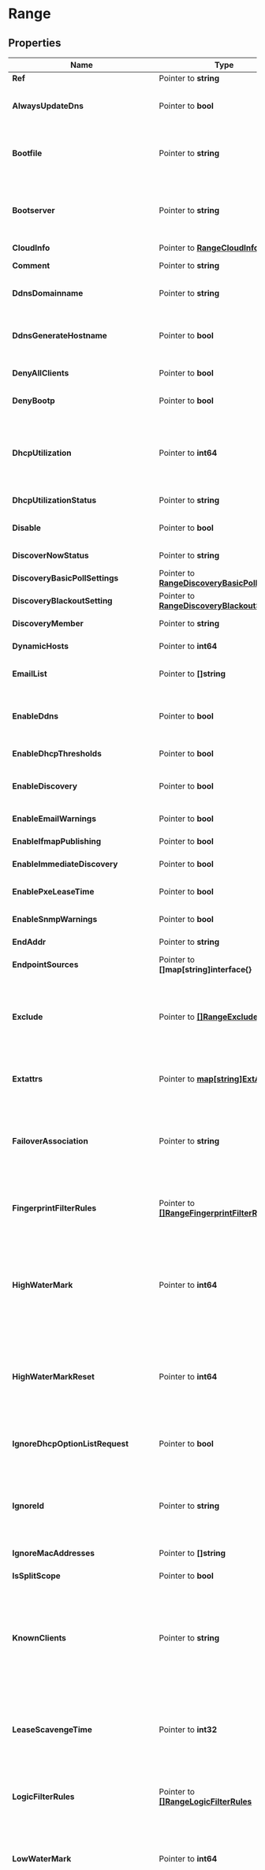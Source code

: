 # Range

## Properties

Name | Type | Description | Notes
------------ | ------------- | ------------- | -------------
**Ref** | Pointer to **string** | The reference to the object. | [optional] 
**AlwaysUpdateDns** | Pointer to **bool** | This field controls whether only the DHCP server is allowed to update DNS, regardless of the DHCP clients requests. | [optional] 
**Bootfile** | Pointer to **string** | The bootfile name for the range. You can configure the DHCP server to support clients that use the boot file name option in their DHCPREQUEST messages. | [optional] 
**Bootserver** | Pointer to **string** | The bootserver address for the range. You can specify the name and/or IP address of the boot server that the host needs to boot. The boot server IPv4 Address or name in FQDN format. | [optional] 
**CloudInfo** | Pointer to [**RangeCloudInfo**](RangeCloudInfo.md) |  | [optional] 
**Comment** | Pointer to **string** | Comment for the range; maximum 256 characters. | [optional] 
**DdnsDomainname** | Pointer to **string** | The dynamic DNS domain name the appliance uses specifically for DDNS updates for this range. | [optional] 
**DdnsGenerateHostname** | Pointer to **bool** | If this field is set to True, the DHCP server generates a hostname and updates DNS with it when the DHCP client request does not contain a hostname. | [optional] 
**DenyAllClients** | Pointer to **bool** | If True, send NAK forcing the client to take the new address. | [optional] 
**DenyBootp** | Pointer to **bool** | If set to true, BOOTP settings are disabled and BOOTP requests will be denied. | [optional] 
**DhcpUtilization** | Pointer to **int64** | The percentage of the total DHCP utilization of the range multiplied by 1000. This is the percentage of the total number of available IP addresses belonging to the range versus the total number of all IP addresses in the range. | [optional] [readonly] 
**DhcpUtilizationStatus** | Pointer to **string** | A string describing the utilization level of the range. | [optional] [readonly] 
**Disable** | Pointer to **bool** | Determines whether a range is disabled or not. When this is set to False, the range is enabled. | [optional] 
**DiscoverNowStatus** | Pointer to **string** | Discover now status for this range. | [optional] [readonly] 
**DiscoveryBasicPollSettings** | Pointer to [**RangeDiscoveryBasicPollSettings**](RangeDiscoveryBasicPollSettings.md) |  | [optional] 
**DiscoveryBlackoutSetting** | Pointer to [**RangeDiscoveryBlackoutSetting**](RangeDiscoveryBlackoutSetting.md) |  | [optional] 
**DiscoveryMember** | Pointer to **string** | The member that will run discovery for this range. | [optional] 
**DynamicHosts** | Pointer to **int64** | The total number of DHCP leases issued for the range. | [optional] [readonly] 
**EmailList** | Pointer to **[]string** | The e-mail lists to which the appliance sends DHCP threshold alarm e-mail messages. | [optional] 
**EnableDdns** | Pointer to **bool** | The dynamic DNS updates flag of a DHCP range object. If set to True, the DHCP server sends DDNS updates to DNS servers in the same Grid, and to external DNS servers. | [optional] 
**EnableDhcpThresholds** | Pointer to **bool** | Determines if DHCP thresholds are enabled for the range. | [optional] 
**EnableDiscovery** | Pointer to **bool** | Determines whether a discovery is enabled or not for this range. When this is set to False, the discovery for this range is disabled. | [optional] 
**EnableEmailWarnings** | Pointer to **bool** | Determines if DHCP threshold warnings are sent through email. | [optional] 
**EnableIfmapPublishing** | Pointer to **bool** | Determines if IFMAP publishing is enabled for the range. | [optional] 
**EnableImmediateDiscovery** | Pointer to **bool** | Determines if the discovery for the range should be immediately enabled. | [optional] 
**EnablePxeLeaseTime** | Pointer to **bool** | Set this to True if you want the DHCP server to use a different lease time for PXE clients. | [optional] 
**EnableSnmpWarnings** | Pointer to **bool** | Determines if DHCP threshold warnings are send through SNMP. | [optional] 
**EndAddr** | Pointer to **string** | The IPv4 Address end address of the range. | [optional] 
**EndpointSources** | Pointer to **[]map[string]interface{}** | The endpoints that provides data for the DHCP Range object. | [optional] [readonly] 
**Exclude** | Pointer to [**[]RangeExclude**](RangeExclude.md) | These are ranges of IP addresses that the appliance does not use to assign to clients. You can use these exclusion addresses as static IP addresses. They contain the start and end addresses of the exclusion range, and optionally, information about this exclusion range. | [optional] 
**Extattrs** | Pointer to [**map[string]ExtAttrs**](ExtAttrs.md) | Extensible attributes associated with the object. For valid values for extensible attributes, see {extattrs:values}. | [optional] 
**FailoverAssociation** | Pointer to **string** | The name of the failover association: the server in this failover association will serve the IPv4 range in case the main server is out of service. {range:range} must be set to &#39;FAILOVER&#39; or &#39;FAILOVER_MS&#39; if you want the failover association specified here to serve the range. | [optional] 
**FingerprintFilterRules** | Pointer to [**[]RangeFingerprintFilterRules**](RangeFingerprintFilterRules.md) | This field contains the fingerprint filters for this DHCP range. The appliance uses matching rules in these filters to select the address range from which it assigns a lease. | [optional] 
**HighWaterMark** | Pointer to **int64** | The percentage of DHCP range usage threshold above which range usage is not expected and may warrant your attention. When the high watermark is reached, the Infoblox appliance generates a syslog message and sends a warning (if enabled). A number that specifies the percentage of allocated addresses. The range is from 1 to 100. | [optional] 
**HighWaterMarkReset** | Pointer to **int64** | The percentage of DHCP range usage below which the corresponding SNMP trap is reset. A number that specifies the percentage of allocated addresses. The range is from 1 to 100. The high watermark reset value must be lower than the high watermark value. | [optional] 
**IgnoreDhcpOptionListRequest** | Pointer to **bool** | If this field is set to False, the appliance returns all DHCP options the client is eligible to receive, rather than only the list of options the client has requested. | [optional] 
**IgnoreId** | Pointer to **string** | Indicates whether the appliance will ignore DHCP client IDs or MAC addresses. Valid values are \&quot;NONE\&quot;, \&quot;CLIENT\&quot;, or \&quot;MACADDR\&quot;. The default is \&quot;NONE\&quot;. | [optional] 
**IgnoreMacAddresses** | Pointer to **[]string** | A list of MAC addresses the appliance will ignore. | [optional] 
**IsSplitScope** | Pointer to **bool** | This field will be &#39;true&#39; if this particular range is part of a split scope. | [optional] [readonly] 
**KnownClients** | Pointer to **string** | Permission for known clients. This can be &#39;Allow&#39; or &#39;Deny&#39;. If set to &#39;Deny&#39; known clients will be denied IP addresses. Known clients include roaming hosts and clients with fixed addresses or DHCP host entries. Unknown clients include clients that are not roaming hosts and clients that do not have fixed addresses or DHCP host entries. | [optional] 
**LeaseScavengeTime** | Pointer to **int32** | An integer that specifies the period of time (in seconds) that frees and backs up leases remained in the database before they are automatically deleted. To disable lease scavenging, set the parameter to -1. The minimum positive value must be greater than 86400 seconds (1 day). | [optional] 
**LogicFilterRules** | Pointer to [**[]RangeLogicFilterRules**](RangeLogicFilterRules.md) | This field contains the logic filters to be applied to this range. This list corresponds to the match rules that are written to the dhcpd configuration file. | [optional] 
**LowWaterMark** | Pointer to **int64** | The percentage of DHCP range usage below which the Infoblox appliance generates a syslog message and sends a warning (if enabled). A number that specifies the percentage of allocated addresses. The range is from 1 to 100. | [optional] 
**LowWaterMarkReset** | Pointer to **int64** | The percentage of DHCP range usage threshold below which range usage is not expected and may warrant your attention. When the low watermark is crossed, the Infoblox appliance generates a syslog message and sends a warning (if enabled). A number that specifies the percentage of allocated addresses. The range is from 1 to 100. The low watermark reset value must be higher than the low watermark value. | [optional] 
**MacFilterRules** | Pointer to [**[]RangeMacFilterRules**](RangeMacFilterRules.md) | This field contains the MAC filters to be applied to this range. The appliance uses the matching rules of these filters to select the address range from which it assigns a lease. | [optional] 
**Member** | Pointer to [**RangeMember**](RangeMember.md) |  | [optional] 
**MsAdUserData** | Pointer to [**RangeMsAdUserData**](RangeMsAdUserData.md) |  | [optional] 
**MsOptions** | Pointer to [**[]RangeMsOptions**](RangeMsOptions.md) | This field contains the Microsoft DHCP options for this range. | [optional] 
**MsServer** | Pointer to [**RangeMsServer**](RangeMsServer.md) |  | [optional] 
**NacFilterRules** | Pointer to [**[]RangeNacFilterRules**](RangeNacFilterRules.md) | This field contains the NAC filters to be applied to this range. The appliance uses the matching rules of these filters to select the address range from which it assigns a lease. | [optional] 
**Name** | Pointer to **string** | This field contains the name of the Microsoft scope. | [optional] 
**Network** | Pointer to **string** | The network to which this range belongs, in IPv4 Address/CIDR format. | [optional] 
**NetworkView** | Pointer to **string** | The name of the network view in which this range resides. | [optional] 
**NextAvailableIp** | Pointer to **map[string]interface{}** |  | [optional] 
**Nextserver** | Pointer to **string** | The name in FQDN and/or IPv4 Address of the next server that the host needs to boot. | [optional] 
**OptionFilterRules** | Pointer to [**[]RangeOptionFilterRules**](RangeOptionFilterRules.md) | This field contains the Option filters to be applied to this range. The appliance uses the matching rules of these filters to select the address range from which it assigns a lease. | [optional] 
**Options** | Pointer to [**[]RangeOptions**](RangeOptions.md) | An array of DHCP option dhcpoption structs that lists the DHCP options associated with the object. | [optional] 
**PortControlBlackoutSetting** | Pointer to [**RangePortControlBlackoutSetting**](RangePortControlBlackoutSetting.md) |  | [optional] 
**PxeLeaseTime** | Pointer to **int64** | The PXE lease time value of a DHCP Range object. Some hosts use PXE (Preboot Execution Environment) to boot remotely from a server. To better manage your IP resources, set a different lease time for PXE boot requests. You can configure the DHCP server to allocate an IP address with a shorter lease time to hosts that send PXE boot requests, so IP addresses are not leased longer than necessary. A 32-bit unsigned integer that represents the duration, in seconds, for which the update is cached. Zero indicates that the update is not cached. | [optional] 
**RecycleLeases** | Pointer to **bool** | If the field is set to True, the leases are kept in the Recycle Bin until one week after expiration. Otherwise, the leases are permanently deleted. | [optional] 
**RelayAgentFilterRules** | Pointer to [**[]RangeRelayAgentFilterRules**](RangeRelayAgentFilterRules.md) | This field contains the Relay Agent filters to be applied to this range. The appliance uses the matching rules of these filters to select the address range from which it assigns a lease. | [optional] 
**RestartIfNeeded** | Pointer to **bool** | Restarts the member service. | [optional] 
**SamePortControlDiscoveryBlackout** | Pointer to **bool** | If the field is set to True, the discovery blackout setting will be used for port control blackout setting. | [optional] 
**ServerAssociationType** | Pointer to **string** | The type of server that is going to serve the range. | [optional] 
**SplitMember** | Pointer to [**RangeSplitMember**](RangeSplitMember.md) |  | [optional] 
**SplitScopeExclusionPercent** | Pointer to **int64** | This field controls the percentage used when creating a split scope. Valid values are numbers between 1 and 99. If the value is 40, it means that the top 40% of the exclusion will be created on the DHCP range assigned to {next_available_ip:next_available_ip} and the lower 60% of the range will be assigned to DHCP range assigned to {next_available_ip:next_available_ip} | [optional] 
**StartAddr** | Pointer to **string** | The IPv4 Address starting address of the range. | [optional] 
**StaticHosts** | Pointer to **int64** | The number of static DHCP addresses configured in the range. | [optional] [readonly] 
**SubscribeSettings** | Pointer to [**RangeSubscribeSettings**](RangeSubscribeSettings.md) |  | [optional] 
**Template** | Pointer to **string** | If set on creation, the range will be created according to the values specified in the named template. | [optional] 
**TotalHosts** | Pointer to **int64** | The total number of DHCP addresses configured in the range. | [optional] [readonly] 
**UnknownClients** | Pointer to **string** | Permission for unknown clients. This can be &#39;Allow&#39; or &#39;Deny&#39;. If set to &#39;Deny&#39;, unknown clients will be denied IP addresses. Known clients include roaming hosts and clients with fixed addresses or DHCP host entries. Unknown clients include clients that are not roaming hosts and clients that do not have fixed addresses or DHCP host entries. | [optional] 
**UpdateDnsOnLeaseRenewal** | Pointer to **bool** | This field controls whether the DHCP server updates DNS when a DHCP lease is renewed. | [optional] 
**UseBlackoutSetting** | Pointer to **bool** | Use flag for: discovery_blackout_setting , port_control_blackout_setting, same_port_control_discovery_blackout | [optional] 
**UseBootfile** | Pointer to **bool** | Use flag for: bootfile | [optional] 
**UseBootserver** | Pointer to **bool** | Use flag for: bootserver | [optional] 
**UseDdnsDomainname** | Pointer to **bool** | Use flag for: ddns_domainname | [optional] 
**UseDdnsGenerateHostname** | Pointer to **bool** | Use flag for: ddns_generate_hostname | [optional] 
**UseDenyBootp** | Pointer to **bool** | Use flag for: deny_bootp | [optional] 
**UseDiscoveryBasicPollingSettings** | Pointer to **bool** | Use flag for: discovery_basic_poll_settings | [optional] 
**UseEmailList** | Pointer to **bool** | Use flag for: email_list | [optional] 
**UseEnableDdns** | Pointer to **bool** | Use flag for: enable_ddns | [optional] 
**UseEnableDhcpThresholds** | Pointer to **bool** | Use flag for: enable_dhcp_thresholds | [optional] 
**UseEnableDiscovery** | Pointer to **bool** | Use flag for: discovery_member , enable_discovery | [optional] 
**UseEnableIfmapPublishing** | Pointer to **bool** | Use flag for: enable_ifmap_publishing | [optional] 
**UseIgnoreDhcpOptionListRequest** | Pointer to **bool** | Use flag for: ignore_dhcp_option_list_request | [optional] 
**UseIgnoreId** | Pointer to **bool** | Use flag for: ignore_id | [optional] 
**UseKnownClients** | Pointer to **bool** | Use flag for: known_clients | [optional] 
**UseLeaseScavengeTime** | Pointer to **bool** | Use flag for: lease_scavenge_time | [optional] 
**UseLogicFilterRules** | Pointer to **bool** | Use flag for: logic_filter_rules | [optional] 
**UseMsOptions** | Pointer to **bool** | Use flag for: ms_options | [optional] 
**UseNextserver** | Pointer to **bool** | Use flag for: nextserver | [optional] 
**UseOptions** | Pointer to **bool** | Use flag for: options | [optional] 
**UsePxeLeaseTime** | Pointer to **bool** | Use flag for: pxe_lease_time | [optional] 
**UseRecycleLeases** | Pointer to **bool** | Use flag for: recycle_leases | [optional] 
**UseSubscribeSettings** | Pointer to **bool** | Use flag for: subscribe_settings | [optional] 
**UseUnknownClients** | Pointer to **bool** | Use flag for: unknown_clients | [optional] 
**UseUpdateDnsOnLeaseRenewal** | Pointer to **bool** | Use flag for: update_dns_on_lease_renewal | [optional] 

## Methods

### NewRange

`func NewRange() *Range`

NewRange instantiates a new Range object
This constructor will assign default values to properties that have it defined,
and makes sure properties required by API are set, but the set of arguments
will change when the set of required properties is changed

### NewRangeWithDefaults

`func NewRangeWithDefaults() *Range`

NewRangeWithDefaults instantiates a new Range object
This constructor will only assign default values to properties that have it defined,
but it doesn't guarantee that properties required by API are set

### GetRef

`func (o *Range) GetRef() string`

GetRef returns the Ref field if non-nil, zero value otherwise.

### GetRefOk

`func (o *Range) GetRefOk() (*string, bool)`

GetRefOk returns a tuple with the Ref field if it's non-nil, zero value otherwise
and a boolean to check if the value has been set.

### SetRef

`func (o *Range) SetRef(v string)`

SetRef sets Ref field to given value.

### HasRef

`func (o *Range) HasRef() bool`

HasRef returns a boolean if a field has been set.

### GetAlwaysUpdateDns

`func (o *Range) GetAlwaysUpdateDns() bool`

GetAlwaysUpdateDns returns the AlwaysUpdateDns field if non-nil, zero value otherwise.

### GetAlwaysUpdateDnsOk

`func (o *Range) GetAlwaysUpdateDnsOk() (*bool, bool)`

GetAlwaysUpdateDnsOk returns a tuple with the AlwaysUpdateDns field if it's non-nil, zero value otherwise
and a boolean to check if the value has been set.

### SetAlwaysUpdateDns

`func (o *Range) SetAlwaysUpdateDns(v bool)`

SetAlwaysUpdateDns sets AlwaysUpdateDns field to given value.

### HasAlwaysUpdateDns

`func (o *Range) HasAlwaysUpdateDns() bool`

HasAlwaysUpdateDns returns a boolean if a field has been set.

### GetBootfile

`func (o *Range) GetBootfile() string`

GetBootfile returns the Bootfile field if non-nil, zero value otherwise.

### GetBootfileOk

`func (o *Range) GetBootfileOk() (*string, bool)`

GetBootfileOk returns a tuple with the Bootfile field if it's non-nil, zero value otherwise
and a boolean to check if the value has been set.

### SetBootfile

`func (o *Range) SetBootfile(v string)`

SetBootfile sets Bootfile field to given value.

### HasBootfile

`func (o *Range) HasBootfile() bool`

HasBootfile returns a boolean if a field has been set.

### GetBootserver

`func (o *Range) GetBootserver() string`

GetBootserver returns the Bootserver field if non-nil, zero value otherwise.

### GetBootserverOk

`func (o *Range) GetBootserverOk() (*string, bool)`

GetBootserverOk returns a tuple with the Bootserver field if it's non-nil, zero value otherwise
and a boolean to check if the value has been set.

### SetBootserver

`func (o *Range) SetBootserver(v string)`

SetBootserver sets Bootserver field to given value.

### HasBootserver

`func (o *Range) HasBootserver() bool`

HasBootserver returns a boolean if a field has been set.

### GetCloudInfo

`func (o *Range) GetCloudInfo() RangeCloudInfo`

GetCloudInfo returns the CloudInfo field if non-nil, zero value otherwise.

### GetCloudInfoOk

`func (o *Range) GetCloudInfoOk() (*RangeCloudInfo, bool)`

GetCloudInfoOk returns a tuple with the CloudInfo field if it's non-nil, zero value otherwise
and a boolean to check if the value has been set.

### SetCloudInfo

`func (o *Range) SetCloudInfo(v RangeCloudInfo)`

SetCloudInfo sets CloudInfo field to given value.

### HasCloudInfo

`func (o *Range) HasCloudInfo() bool`

HasCloudInfo returns a boolean if a field has been set.

### GetComment

`func (o *Range) GetComment() string`

GetComment returns the Comment field if non-nil, zero value otherwise.

### GetCommentOk

`func (o *Range) GetCommentOk() (*string, bool)`

GetCommentOk returns a tuple with the Comment field if it's non-nil, zero value otherwise
and a boolean to check if the value has been set.

### SetComment

`func (o *Range) SetComment(v string)`

SetComment sets Comment field to given value.

### HasComment

`func (o *Range) HasComment() bool`

HasComment returns a boolean if a field has been set.

### GetDdnsDomainname

`func (o *Range) GetDdnsDomainname() string`

GetDdnsDomainname returns the DdnsDomainname field if non-nil, zero value otherwise.

### GetDdnsDomainnameOk

`func (o *Range) GetDdnsDomainnameOk() (*string, bool)`

GetDdnsDomainnameOk returns a tuple with the DdnsDomainname field if it's non-nil, zero value otherwise
and a boolean to check if the value has been set.

### SetDdnsDomainname

`func (o *Range) SetDdnsDomainname(v string)`

SetDdnsDomainname sets DdnsDomainname field to given value.

### HasDdnsDomainname

`func (o *Range) HasDdnsDomainname() bool`

HasDdnsDomainname returns a boolean if a field has been set.

### GetDdnsGenerateHostname

`func (o *Range) GetDdnsGenerateHostname() bool`

GetDdnsGenerateHostname returns the DdnsGenerateHostname field if non-nil, zero value otherwise.

### GetDdnsGenerateHostnameOk

`func (o *Range) GetDdnsGenerateHostnameOk() (*bool, bool)`

GetDdnsGenerateHostnameOk returns a tuple with the DdnsGenerateHostname field if it's non-nil, zero value otherwise
and a boolean to check if the value has been set.

### SetDdnsGenerateHostname

`func (o *Range) SetDdnsGenerateHostname(v bool)`

SetDdnsGenerateHostname sets DdnsGenerateHostname field to given value.

### HasDdnsGenerateHostname

`func (o *Range) HasDdnsGenerateHostname() bool`

HasDdnsGenerateHostname returns a boolean if a field has been set.

### GetDenyAllClients

`func (o *Range) GetDenyAllClients() bool`

GetDenyAllClients returns the DenyAllClients field if non-nil, zero value otherwise.

### GetDenyAllClientsOk

`func (o *Range) GetDenyAllClientsOk() (*bool, bool)`

GetDenyAllClientsOk returns a tuple with the DenyAllClients field if it's non-nil, zero value otherwise
and a boolean to check if the value has been set.

### SetDenyAllClients

`func (o *Range) SetDenyAllClients(v bool)`

SetDenyAllClients sets DenyAllClients field to given value.

### HasDenyAllClients

`func (o *Range) HasDenyAllClients() bool`

HasDenyAllClients returns a boolean if a field has been set.

### GetDenyBootp

`func (o *Range) GetDenyBootp() bool`

GetDenyBootp returns the DenyBootp field if non-nil, zero value otherwise.

### GetDenyBootpOk

`func (o *Range) GetDenyBootpOk() (*bool, bool)`

GetDenyBootpOk returns a tuple with the DenyBootp field if it's non-nil, zero value otherwise
and a boolean to check if the value has been set.

### SetDenyBootp

`func (o *Range) SetDenyBootp(v bool)`

SetDenyBootp sets DenyBootp field to given value.

### HasDenyBootp

`func (o *Range) HasDenyBootp() bool`

HasDenyBootp returns a boolean if a field has been set.

### GetDhcpUtilization

`func (o *Range) GetDhcpUtilization() int64`

GetDhcpUtilization returns the DhcpUtilization field if non-nil, zero value otherwise.

### GetDhcpUtilizationOk

`func (o *Range) GetDhcpUtilizationOk() (*int64, bool)`

GetDhcpUtilizationOk returns a tuple with the DhcpUtilization field if it's non-nil, zero value otherwise
and a boolean to check if the value has been set.

### SetDhcpUtilization

`func (o *Range) SetDhcpUtilization(v int64)`

SetDhcpUtilization sets DhcpUtilization field to given value.

### HasDhcpUtilization

`func (o *Range) HasDhcpUtilization() bool`

HasDhcpUtilization returns a boolean if a field has been set.

### GetDhcpUtilizationStatus

`func (o *Range) GetDhcpUtilizationStatus() string`

GetDhcpUtilizationStatus returns the DhcpUtilizationStatus field if non-nil, zero value otherwise.

### GetDhcpUtilizationStatusOk

`func (o *Range) GetDhcpUtilizationStatusOk() (*string, bool)`

GetDhcpUtilizationStatusOk returns a tuple with the DhcpUtilizationStatus field if it's non-nil, zero value otherwise
and a boolean to check if the value has been set.

### SetDhcpUtilizationStatus

`func (o *Range) SetDhcpUtilizationStatus(v string)`

SetDhcpUtilizationStatus sets DhcpUtilizationStatus field to given value.

### HasDhcpUtilizationStatus

`func (o *Range) HasDhcpUtilizationStatus() bool`

HasDhcpUtilizationStatus returns a boolean if a field has been set.

### GetDisable

`func (o *Range) GetDisable() bool`

GetDisable returns the Disable field if non-nil, zero value otherwise.

### GetDisableOk

`func (o *Range) GetDisableOk() (*bool, bool)`

GetDisableOk returns a tuple with the Disable field if it's non-nil, zero value otherwise
and a boolean to check if the value has been set.

### SetDisable

`func (o *Range) SetDisable(v bool)`

SetDisable sets Disable field to given value.

### HasDisable

`func (o *Range) HasDisable() bool`

HasDisable returns a boolean if a field has been set.

### GetDiscoverNowStatus

`func (o *Range) GetDiscoverNowStatus() string`

GetDiscoverNowStatus returns the DiscoverNowStatus field if non-nil, zero value otherwise.

### GetDiscoverNowStatusOk

`func (o *Range) GetDiscoverNowStatusOk() (*string, bool)`

GetDiscoverNowStatusOk returns a tuple with the DiscoverNowStatus field if it's non-nil, zero value otherwise
and a boolean to check if the value has been set.

### SetDiscoverNowStatus

`func (o *Range) SetDiscoverNowStatus(v string)`

SetDiscoverNowStatus sets DiscoverNowStatus field to given value.

### HasDiscoverNowStatus

`func (o *Range) HasDiscoverNowStatus() bool`

HasDiscoverNowStatus returns a boolean if a field has been set.

### GetDiscoveryBasicPollSettings

`func (o *Range) GetDiscoveryBasicPollSettings() RangeDiscoveryBasicPollSettings`

GetDiscoveryBasicPollSettings returns the DiscoveryBasicPollSettings field if non-nil, zero value otherwise.

### GetDiscoveryBasicPollSettingsOk

`func (o *Range) GetDiscoveryBasicPollSettingsOk() (*RangeDiscoveryBasicPollSettings, bool)`

GetDiscoveryBasicPollSettingsOk returns a tuple with the DiscoveryBasicPollSettings field if it's non-nil, zero value otherwise
and a boolean to check if the value has been set.

### SetDiscoveryBasicPollSettings

`func (o *Range) SetDiscoveryBasicPollSettings(v RangeDiscoveryBasicPollSettings)`

SetDiscoveryBasicPollSettings sets DiscoveryBasicPollSettings field to given value.

### HasDiscoveryBasicPollSettings

`func (o *Range) HasDiscoveryBasicPollSettings() bool`

HasDiscoveryBasicPollSettings returns a boolean if a field has been set.

### GetDiscoveryBlackoutSetting

`func (o *Range) GetDiscoveryBlackoutSetting() RangeDiscoveryBlackoutSetting`

GetDiscoveryBlackoutSetting returns the DiscoveryBlackoutSetting field if non-nil, zero value otherwise.

### GetDiscoveryBlackoutSettingOk

`func (o *Range) GetDiscoveryBlackoutSettingOk() (*RangeDiscoveryBlackoutSetting, bool)`

GetDiscoveryBlackoutSettingOk returns a tuple with the DiscoveryBlackoutSetting field if it's non-nil, zero value otherwise
and a boolean to check if the value has been set.

### SetDiscoveryBlackoutSetting

`func (o *Range) SetDiscoveryBlackoutSetting(v RangeDiscoveryBlackoutSetting)`

SetDiscoveryBlackoutSetting sets DiscoveryBlackoutSetting field to given value.

### HasDiscoveryBlackoutSetting

`func (o *Range) HasDiscoveryBlackoutSetting() bool`

HasDiscoveryBlackoutSetting returns a boolean if a field has been set.

### GetDiscoveryMember

`func (o *Range) GetDiscoveryMember() string`

GetDiscoveryMember returns the DiscoveryMember field if non-nil, zero value otherwise.

### GetDiscoveryMemberOk

`func (o *Range) GetDiscoveryMemberOk() (*string, bool)`

GetDiscoveryMemberOk returns a tuple with the DiscoveryMember field if it's non-nil, zero value otherwise
and a boolean to check if the value has been set.

### SetDiscoveryMember

`func (o *Range) SetDiscoveryMember(v string)`

SetDiscoveryMember sets DiscoveryMember field to given value.

### HasDiscoveryMember

`func (o *Range) HasDiscoveryMember() bool`

HasDiscoveryMember returns a boolean if a field has been set.

### GetDynamicHosts

`func (o *Range) GetDynamicHosts() int64`

GetDynamicHosts returns the DynamicHosts field if non-nil, zero value otherwise.

### GetDynamicHostsOk

`func (o *Range) GetDynamicHostsOk() (*int64, bool)`

GetDynamicHostsOk returns a tuple with the DynamicHosts field if it's non-nil, zero value otherwise
and a boolean to check if the value has been set.

### SetDynamicHosts

`func (o *Range) SetDynamicHosts(v int64)`

SetDynamicHosts sets DynamicHosts field to given value.

### HasDynamicHosts

`func (o *Range) HasDynamicHosts() bool`

HasDynamicHosts returns a boolean if a field has been set.

### GetEmailList

`func (o *Range) GetEmailList() []string`

GetEmailList returns the EmailList field if non-nil, zero value otherwise.

### GetEmailListOk

`func (o *Range) GetEmailListOk() (*[]string, bool)`

GetEmailListOk returns a tuple with the EmailList field if it's non-nil, zero value otherwise
and a boolean to check if the value has been set.

### SetEmailList

`func (o *Range) SetEmailList(v []string)`

SetEmailList sets EmailList field to given value.

### HasEmailList

`func (o *Range) HasEmailList() bool`

HasEmailList returns a boolean if a field has been set.

### GetEnableDdns

`func (o *Range) GetEnableDdns() bool`

GetEnableDdns returns the EnableDdns field if non-nil, zero value otherwise.

### GetEnableDdnsOk

`func (o *Range) GetEnableDdnsOk() (*bool, bool)`

GetEnableDdnsOk returns a tuple with the EnableDdns field if it's non-nil, zero value otherwise
and a boolean to check if the value has been set.

### SetEnableDdns

`func (o *Range) SetEnableDdns(v bool)`

SetEnableDdns sets EnableDdns field to given value.

### HasEnableDdns

`func (o *Range) HasEnableDdns() bool`

HasEnableDdns returns a boolean if a field has been set.

### GetEnableDhcpThresholds

`func (o *Range) GetEnableDhcpThresholds() bool`

GetEnableDhcpThresholds returns the EnableDhcpThresholds field if non-nil, zero value otherwise.

### GetEnableDhcpThresholdsOk

`func (o *Range) GetEnableDhcpThresholdsOk() (*bool, bool)`

GetEnableDhcpThresholdsOk returns a tuple with the EnableDhcpThresholds field if it's non-nil, zero value otherwise
and a boolean to check if the value has been set.

### SetEnableDhcpThresholds

`func (o *Range) SetEnableDhcpThresholds(v bool)`

SetEnableDhcpThresholds sets EnableDhcpThresholds field to given value.

### HasEnableDhcpThresholds

`func (o *Range) HasEnableDhcpThresholds() bool`

HasEnableDhcpThresholds returns a boolean if a field has been set.

### GetEnableDiscovery

`func (o *Range) GetEnableDiscovery() bool`

GetEnableDiscovery returns the EnableDiscovery field if non-nil, zero value otherwise.

### GetEnableDiscoveryOk

`func (o *Range) GetEnableDiscoveryOk() (*bool, bool)`

GetEnableDiscoveryOk returns a tuple with the EnableDiscovery field if it's non-nil, zero value otherwise
and a boolean to check if the value has been set.

### SetEnableDiscovery

`func (o *Range) SetEnableDiscovery(v bool)`

SetEnableDiscovery sets EnableDiscovery field to given value.

### HasEnableDiscovery

`func (o *Range) HasEnableDiscovery() bool`

HasEnableDiscovery returns a boolean if a field has been set.

### GetEnableEmailWarnings

`func (o *Range) GetEnableEmailWarnings() bool`

GetEnableEmailWarnings returns the EnableEmailWarnings field if non-nil, zero value otherwise.

### GetEnableEmailWarningsOk

`func (o *Range) GetEnableEmailWarningsOk() (*bool, bool)`

GetEnableEmailWarningsOk returns a tuple with the EnableEmailWarnings field if it's non-nil, zero value otherwise
and a boolean to check if the value has been set.

### SetEnableEmailWarnings

`func (o *Range) SetEnableEmailWarnings(v bool)`

SetEnableEmailWarnings sets EnableEmailWarnings field to given value.

### HasEnableEmailWarnings

`func (o *Range) HasEnableEmailWarnings() bool`

HasEnableEmailWarnings returns a boolean if a field has been set.

### GetEnableIfmapPublishing

`func (o *Range) GetEnableIfmapPublishing() bool`

GetEnableIfmapPublishing returns the EnableIfmapPublishing field if non-nil, zero value otherwise.

### GetEnableIfmapPublishingOk

`func (o *Range) GetEnableIfmapPublishingOk() (*bool, bool)`

GetEnableIfmapPublishingOk returns a tuple with the EnableIfmapPublishing field if it's non-nil, zero value otherwise
and a boolean to check if the value has been set.

### SetEnableIfmapPublishing

`func (o *Range) SetEnableIfmapPublishing(v bool)`

SetEnableIfmapPublishing sets EnableIfmapPublishing field to given value.

### HasEnableIfmapPublishing

`func (o *Range) HasEnableIfmapPublishing() bool`

HasEnableIfmapPublishing returns a boolean if a field has been set.

### GetEnableImmediateDiscovery

`func (o *Range) GetEnableImmediateDiscovery() bool`

GetEnableImmediateDiscovery returns the EnableImmediateDiscovery field if non-nil, zero value otherwise.

### GetEnableImmediateDiscoveryOk

`func (o *Range) GetEnableImmediateDiscoveryOk() (*bool, bool)`

GetEnableImmediateDiscoveryOk returns a tuple with the EnableImmediateDiscovery field if it's non-nil, zero value otherwise
and a boolean to check if the value has been set.

### SetEnableImmediateDiscovery

`func (o *Range) SetEnableImmediateDiscovery(v bool)`

SetEnableImmediateDiscovery sets EnableImmediateDiscovery field to given value.

### HasEnableImmediateDiscovery

`func (o *Range) HasEnableImmediateDiscovery() bool`

HasEnableImmediateDiscovery returns a boolean if a field has been set.

### GetEnablePxeLeaseTime

`func (o *Range) GetEnablePxeLeaseTime() bool`

GetEnablePxeLeaseTime returns the EnablePxeLeaseTime field if non-nil, zero value otherwise.

### GetEnablePxeLeaseTimeOk

`func (o *Range) GetEnablePxeLeaseTimeOk() (*bool, bool)`

GetEnablePxeLeaseTimeOk returns a tuple with the EnablePxeLeaseTime field if it's non-nil, zero value otherwise
and a boolean to check if the value has been set.

### SetEnablePxeLeaseTime

`func (o *Range) SetEnablePxeLeaseTime(v bool)`

SetEnablePxeLeaseTime sets EnablePxeLeaseTime field to given value.

### HasEnablePxeLeaseTime

`func (o *Range) HasEnablePxeLeaseTime() bool`

HasEnablePxeLeaseTime returns a boolean if a field has been set.

### GetEnableSnmpWarnings

`func (o *Range) GetEnableSnmpWarnings() bool`

GetEnableSnmpWarnings returns the EnableSnmpWarnings field if non-nil, zero value otherwise.

### GetEnableSnmpWarningsOk

`func (o *Range) GetEnableSnmpWarningsOk() (*bool, bool)`

GetEnableSnmpWarningsOk returns a tuple with the EnableSnmpWarnings field if it's non-nil, zero value otherwise
and a boolean to check if the value has been set.

### SetEnableSnmpWarnings

`func (o *Range) SetEnableSnmpWarnings(v bool)`

SetEnableSnmpWarnings sets EnableSnmpWarnings field to given value.

### HasEnableSnmpWarnings

`func (o *Range) HasEnableSnmpWarnings() bool`

HasEnableSnmpWarnings returns a boolean if a field has been set.

### GetEndAddr

`func (o *Range) GetEndAddr() string`

GetEndAddr returns the EndAddr field if non-nil, zero value otherwise.

### GetEndAddrOk

`func (o *Range) GetEndAddrOk() (*string, bool)`

GetEndAddrOk returns a tuple with the EndAddr field if it's non-nil, zero value otherwise
and a boolean to check if the value has been set.

### SetEndAddr

`func (o *Range) SetEndAddr(v string)`

SetEndAddr sets EndAddr field to given value.

### HasEndAddr

`func (o *Range) HasEndAddr() bool`

HasEndAddr returns a boolean if a field has been set.

### GetEndpointSources

`func (o *Range) GetEndpointSources() []map[string]interface{}`

GetEndpointSources returns the EndpointSources field if non-nil, zero value otherwise.

### GetEndpointSourcesOk

`func (o *Range) GetEndpointSourcesOk() (*[]map[string]interface{}, bool)`

GetEndpointSourcesOk returns a tuple with the EndpointSources field if it's non-nil, zero value otherwise
and a boolean to check if the value has been set.

### SetEndpointSources

`func (o *Range) SetEndpointSources(v []map[string]interface{})`

SetEndpointSources sets EndpointSources field to given value.

### HasEndpointSources

`func (o *Range) HasEndpointSources() bool`

HasEndpointSources returns a boolean if a field has been set.

### GetExclude

`func (o *Range) GetExclude() []RangeExclude`

GetExclude returns the Exclude field if non-nil, zero value otherwise.

### GetExcludeOk

`func (o *Range) GetExcludeOk() (*[]RangeExclude, bool)`

GetExcludeOk returns a tuple with the Exclude field if it's non-nil, zero value otherwise
and a boolean to check if the value has been set.

### SetExclude

`func (o *Range) SetExclude(v []RangeExclude)`

SetExclude sets Exclude field to given value.

### HasExclude

`func (o *Range) HasExclude() bool`

HasExclude returns a boolean if a field has been set.

### GetExtattrs

`func (o *Range) GetExtattrs() map[string]ExtAttrs`

GetExtattrs returns the Extattrs field if non-nil, zero value otherwise.

### GetExtattrsOk

`func (o *Range) GetExtattrsOk() (*map[string]ExtAttrs, bool)`

GetExtattrsOk returns a tuple with the Extattrs field if it's non-nil, zero value otherwise
and a boolean to check if the value has been set.

### SetExtattrs

`func (o *Range) SetExtattrs(v map[string]ExtAttrs)`

SetExtattrs sets Extattrs field to given value.

### HasExtattrs

`func (o *Range) HasExtattrs() bool`

HasExtattrs returns a boolean if a field has been set.

### GetFailoverAssociation

`func (o *Range) GetFailoverAssociation() string`

GetFailoverAssociation returns the FailoverAssociation field if non-nil, zero value otherwise.

### GetFailoverAssociationOk

`func (o *Range) GetFailoverAssociationOk() (*string, bool)`

GetFailoverAssociationOk returns a tuple with the FailoverAssociation field if it's non-nil, zero value otherwise
and a boolean to check if the value has been set.

### SetFailoverAssociation

`func (o *Range) SetFailoverAssociation(v string)`

SetFailoverAssociation sets FailoverAssociation field to given value.

### HasFailoverAssociation

`func (o *Range) HasFailoverAssociation() bool`

HasFailoverAssociation returns a boolean if a field has been set.

### GetFingerprintFilterRules

`func (o *Range) GetFingerprintFilterRules() []RangeFingerprintFilterRules`

GetFingerprintFilterRules returns the FingerprintFilterRules field if non-nil, zero value otherwise.

### GetFingerprintFilterRulesOk

`func (o *Range) GetFingerprintFilterRulesOk() (*[]RangeFingerprintFilterRules, bool)`

GetFingerprintFilterRulesOk returns a tuple with the FingerprintFilterRules field if it's non-nil, zero value otherwise
and a boolean to check if the value has been set.

### SetFingerprintFilterRules

`func (o *Range) SetFingerprintFilterRules(v []RangeFingerprintFilterRules)`

SetFingerprintFilterRules sets FingerprintFilterRules field to given value.

### HasFingerprintFilterRules

`func (o *Range) HasFingerprintFilterRules() bool`

HasFingerprintFilterRules returns a boolean if a field has been set.

### GetHighWaterMark

`func (o *Range) GetHighWaterMark() int64`

GetHighWaterMark returns the HighWaterMark field if non-nil, zero value otherwise.

### GetHighWaterMarkOk

`func (o *Range) GetHighWaterMarkOk() (*int64, bool)`

GetHighWaterMarkOk returns a tuple with the HighWaterMark field if it's non-nil, zero value otherwise
and a boolean to check if the value has been set.

### SetHighWaterMark

`func (o *Range) SetHighWaterMark(v int64)`

SetHighWaterMark sets HighWaterMark field to given value.

### HasHighWaterMark

`func (o *Range) HasHighWaterMark() bool`

HasHighWaterMark returns a boolean if a field has been set.

### GetHighWaterMarkReset

`func (o *Range) GetHighWaterMarkReset() int64`

GetHighWaterMarkReset returns the HighWaterMarkReset field if non-nil, zero value otherwise.

### GetHighWaterMarkResetOk

`func (o *Range) GetHighWaterMarkResetOk() (*int64, bool)`

GetHighWaterMarkResetOk returns a tuple with the HighWaterMarkReset field if it's non-nil, zero value otherwise
and a boolean to check if the value has been set.

### SetHighWaterMarkReset

`func (o *Range) SetHighWaterMarkReset(v int64)`

SetHighWaterMarkReset sets HighWaterMarkReset field to given value.

### HasHighWaterMarkReset

`func (o *Range) HasHighWaterMarkReset() bool`

HasHighWaterMarkReset returns a boolean if a field has been set.

### GetIgnoreDhcpOptionListRequest

`func (o *Range) GetIgnoreDhcpOptionListRequest() bool`

GetIgnoreDhcpOptionListRequest returns the IgnoreDhcpOptionListRequest field if non-nil, zero value otherwise.

### GetIgnoreDhcpOptionListRequestOk

`func (o *Range) GetIgnoreDhcpOptionListRequestOk() (*bool, bool)`

GetIgnoreDhcpOptionListRequestOk returns a tuple with the IgnoreDhcpOptionListRequest field if it's non-nil, zero value otherwise
and a boolean to check if the value has been set.

### SetIgnoreDhcpOptionListRequest

`func (o *Range) SetIgnoreDhcpOptionListRequest(v bool)`

SetIgnoreDhcpOptionListRequest sets IgnoreDhcpOptionListRequest field to given value.

### HasIgnoreDhcpOptionListRequest

`func (o *Range) HasIgnoreDhcpOptionListRequest() bool`

HasIgnoreDhcpOptionListRequest returns a boolean if a field has been set.

### GetIgnoreId

`func (o *Range) GetIgnoreId() string`

GetIgnoreId returns the IgnoreId field if non-nil, zero value otherwise.

### GetIgnoreIdOk

`func (o *Range) GetIgnoreIdOk() (*string, bool)`

GetIgnoreIdOk returns a tuple with the IgnoreId field if it's non-nil, zero value otherwise
and a boolean to check if the value has been set.

### SetIgnoreId

`func (o *Range) SetIgnoreId(v string)`

SetIgnoreId sets IgnoreId field to given value.

### HasIgnoreId

`func (o *Range) HasIgnoreId() bool`

HasIgnoreId returns a boolean if a field has been set.

### GetIgnoreMacAddresses

`func (o *Range) GetIgnoreMacAddresses() []string`

GetIgnoreMacAddresses returns the IgnoreMacAddresses field if non-nil, zero value otherwise.

### GetIgnoreMacAddressesOk

`func (o *Range) GetIgnoreMacAddressesOk() (*[]string, bool)`

GetIgnoreMacAddressesOk returns a tuple with the IgnoreMacAddresses field if it's non-nil, zero value otherwise
and a boolean to check if the value has been set.

### SetIgnoreMacAddresses

`func (o *Range) SetIgnoreMacAddresses(v []string)`

SetIgnoreMacAddresses sets IgnoreMacAddresses field to given value.

### HasIgnoreMacAddresses

`func (o *Range) HasIgnoreMacAddresses() bool`

HasIgnoreMacAddresses returns a boolean if a field has been set.

### GetIsSplitScope

`func (o *Range) GetIsSplitScope() bool`

GetIsSplitScope returns the IsSplitScope field if non-nil, zero value otherwise.

### GetIsSplitScopeOk

`func (o *Range) GetIsSplitScopeOk() (*bool, bool)`

GetIsSplitScopeOk returns a tuple with the IsSplitScope field if it's non-nil, zero value otherwise
and a boolean to check if the value has been set.

### SetIsSplitScope

`func (o *Range) SetIsSplitScope(v bool)`

SetIsSplitScope sets IsSplitScope field to given value.

### HasIsSplitScope

`func (o *Range) HasIsSplitScope() bool`

HasIsSplitScope returns a boolean if a field has been set.

### GetKnownClients

`func (o *Range) GetKnownClients() string`

GetKnownClients returns the KnownClients field if non-nil, zero value otherwise.

### GetKnownClientsOk

`func (o *Range) GetKnownClientsOk() (*string, bool)`

GetKnownClientsOk returns a tuple with the KnownClients field if it's non-nil, zero value otherwise
and a boolean to check if the value has been set.

### SetKnownClients

`func (o *Range) SetKnownClients(v string)`

SetKnownClients sets KnownClients field to given value.

### HasKnownClients

`func (o *Range) HasKnownClients() bool`

HasKnownClients returns a boolean if a field has been set.

### GetLeaseScavengeTime

`func (o *Range) GetLeaseScavengeTime() int32`

GetLeaseScavengeTime returns the LeaseScavengeTime field if non-nil, zero value otherwise.

### GetLeaseScavengeTimeOk

`func (o *Range) GetLeaseScavengeTimeOk() (*int32, bool)`

GetLeaseScavengeTimeOk returns a tuple with the LeaseScavengeTime field if it's non-nil, zero value otherwise
and a boolean to check if the value has been set.

### SetLeaseScavengeTime

`func (o *Range) SetLeaseScavengeTime(v int32)`

SetLeaseScavengeTime sets LeaseScavengeTime field to given value.

### HasLeaseScavengeTime

`func (o *Range) HasLeaseScavengeTime() bool`

HasLeaseScavengeTime returns a boolean if a field has been set.

### GetLogicFilterRules

`func (o *Range) GetLogicFilterRules() []RangeLogicFilterRules`

GetLogicFilterRules returns the LogicFilterRules field if non-nil, zero value otherwise.

### GetLogicFilterRulesOk

`func (o *Range) GetLogicFilterRulesOk() (*[]RangeLogicFilterRules, bool)`

GetLogicFilterRulesOk returns a tuple with the LogicFilterRules field if it's non-nil, zero value otherwise
and a boolean to check if the value has been set.

### SetLogicFilterRules

`func (o *Range) SetLogicFilterRules(v []RangeLogicFilterRules)`

SetLogicFilterRules sets LogicFilterRules field to given value.

### HasLogicFilterRules

`func (o *Range) HasLogicFilterRules() bool`

HasLogicFilterRules returns a boolean if a field has been set.

### GetLowWaterMark

`func (o *Range) GetLowWaterMark() int64`

GetLowWaterMark returns the LowWaterMark field if non-nil, zero value otherwise.

### GetLowWaterMarkOk

`func (o *Range) GetLowWaterMarkOk() (*int64, bool)`

GetLowWaterMarkOk returns a tuple with the LowWaterMark field if it's non-nil, zero value otherwise
and a boolean to check if the value has been set.

### SetLowWaterMark

`func (o *Range) SetLowWaterMark(v int64)`

SetLowWaterMark sets LowWaterMark field to given value.

### HasLowWaterMark

`func (o *Range) HasLowWaterMark() bool`

HasLowWaterMark returns a boolean if a field has been set.

### GetLowWaterMarkReset

`func (o *Range) GetLowWaterMarkReset() int64`

GetLowWaterMarkReset returns the LowWaterMarkReset field if non-nil, zero value otherwise.

### GetLowWaterMarkResetOk

`func (o *Range) GetLowWaterMarkResetOk() (*int64, bool)`

GetLowWaterMarkResetOk returns a tuple with the LowWaterMarkReset field if it's non-nil, zero value otherwise
and a boolean to check if the value has been set.

### SetLowWaterMarkReset

`func (o *Range) SetLowWaterMarkReset(v int64)`

SetLowWaterMarkReset sets LowWaterMarkReset field to given value.

### HasLowWaterMarkReset

`func (o *Range) HasLowWaterMarkReset() bool`

HasLowWaterMarkReset returns a boolean if a field has been set.

### GetMacFilterRules

`func (o *Range) GetMacFilterRules() []RangeMacFilterRules`

GetMacFilterRules returns the MacFilterRules field if non-nil, zero value otherwise.

### GetMacFilterRulesOk

`func (o *Range) GetMacFilterRulesOk() (*[]RangeMacFilterRules, bool)`

GetMacFilterRulesOk returns a tuple with the MacFilterRules field if it's non-nil, zero value otherwise
and a boolean to check if the value has been set.

### SetMacFilterRules

`func (o *Range) SetMacFilterRules(v []RangeMacFilterRules)`

SetMacFilterRules sets MacFilterRules field to given value.

### HasMacFilterRules

`func (o *Range) HasMacFilterRules() bool`

HasMacFilterRules returns a boolean if a field has been set.

### GetMember

`func (o *Range) GetMember() RangeMember`

GetMember returns the Member field if non-nil, zero value otherwise.

### GetMemberOk

`func (o *Range) GetMemberOk() (*RangeMember, bool)`

GetMemberOk returns a tuple with the Member field if it's non-nil, zero value otherwise
and a boolean to check if the value has been set.

### SetMember

`func (o *Range) SetMember(v RangeMember)`

SetMember sets Member field to given value.

### HasMember

`func (o *Range) HasMember() bool`

HasMember returns a boolean if a field has been set.

### GetMsAdUserData

`func (o *Range) GetMsAdUserData() RangeMsAdUserData`

GetMsAdUserData returns the MsAdUserData field if non-nil, zero value otherwise.

### GetMsAdUserDataOk

`func (o *Range) GetMsAdUserDataOk() (*RangeMsAdUserData, bool)`

GetMsAdUserDataOk returns a tuple with the MsAdUserData field if it's non-nil, zero value otherwise
and a boolean to check if the value has been set.

### SetMsAdUserData

`func (o *Range) SetMsAdUserData(v RangeMsAdUserData)`

SetMsAdUserData sets MsAdUserData field to given value.

### HasMsAdUserData

`func (o *Range) HasMsAdUserData() bool`

HasMsAdUserData returns a boolean if a field has been set.

### GetMsOptions

`func (o *Range) GetMsOptions() []RangeMsOptions`

GetMsOptions returns the MsOptions field if non-nil, zero value otherwise.

### GetMsOptionsOk

`func (o *Range) GetMsOptionsOk() (*[]RangeMsOptions, bool)`

GetMsOptionsOk returns a tuple with the MsOptions field if it's non-nil, zero value otherwise
and a boolean to check if the value has been set.

### SetMsOptions

`func (o *Range) SetMsOptions(v []RangeMsOptions)`

SetMsOptions sets MsOptions field to given value.

### HasMsOptions

`func (o *Range) HasMsOptions() bool`

HasMsOptions returns a boolean if a field has been set.

### GetMsServer

`func (o *Range) GetMsServer() RangeMsServer`

GetMsServer returns the MsServer field if non-nil, zero value otherwise.

### GetMsServerOk

`func (o *Range) GetMsServerOk() (*RangeMsServer, bool)`

GetMsServerOk returns a tuple with the MsServer field if it's non-nil, zero value otherwise
and a boolean to check if the value has been set.

### SetMsServer

`func (o *Range) SetMsServer(v RangeMsServer)`

SetMsServer sets MsServer field to given value.

### HasMsServer

`func (o *Range) HasMsServer() bool`

HasMsServer returns a boolean if a field has been set.

### GetNacFilterRules

`func (o *Range) GetNacFilterRules() []RangeNacFilterRules`

GetNacFilterRules returns the NacFilterRules field if non-nil, zero value otherwise.

### GetNacFilterRulesOk

`func (o *Range) GetNacFilterRulesOk() (*[]RangeNacFilterRules, bool)`

GetNacFilterRulesOk returns a tuple with the NacFilterRules field if it's non-nil, zero value otherwise
and a boolean to check if the value has been set.

### SetNacFilterRules

`func (o *Range) SetNacFilterRules(v []RangeNacFilterRules)`

SetNacFilterRules sets NacFilterRules field to given value.

### HasNacFilterRules

`func (o *Range) HasNacFilterRules() bool`

HasNacFilterRules returns a boolean if a field has been set.

### GetName

`func (o *Range) GetName() string`

GetName returns the Name field if non-nil, zero value otherwise.

### GetNameOk

`func (o *Range) GetNameOk() (*string, bool)`

GetNameOk returns a tuple with the Name field if it's non-nil, zero value otherwise
and a boolean to check if the value has been set.

### SetName

`func (o *Range) SetName(v string)`

SetName sets Name field to given value.

### HasName

`func (o *Range) HasName() bool`

HasName returns a boolean if a field has been set.

### GetNetwork

`func (o *Range) GetNetwork() string`

GetNetwork returns the Network field if non-nil, zero value otherwise.

### GetNetworkOk

`func (o *Range) GetNetworkOk() (*string, bool)`

GetNetworkOk returns a tuple with the Network field if it's non-nil, zero value otherwise
and a boolean to check if the value has been set.

### SetNetwork

`func (o *Range) SetNetwork(v string)`

SetNetwork sets Network field to given value.

### HasNetwork

`func (o *Range) HasNetwork() bool`

HasNetwork returns a boolean if a field has been set.

### GetNetworkView

`func (o *Range) GetNetworkView() string`

GetNetworkView returns the NetworkView field if non-nil, zero value otherwise.

### GetNetworkViewOk

`func (o *Range) GetNetworkViewOk() (*string, bool)`

GetNetworkViewOk returns a tuple with the NetworkView field if it's non-nil, zero value otherwise
and a boolean to check if the value has been set.

### SetNetworkView

`func (o *Range) SetNetworkView(v string)`

SetNetworkView sets NetworkView field to given value.

### HasNetworkView

`func (o *Range) HasNetworkView() bool`

HasNetworkView returns a boolean if a field has been set.

### GetNextAvailableIp

`func (o *Range) GetNextAvailableIp() map[string]interface{}`

GetNextAvailableIp returns the NextAvailableIp field if non-nil, zero value otherwise.

### GetNextAvailableIpOk

`func (o *Range) GetNextAvailableIpOk() (*map[string]interface{}, bool)`

GetNextAvailableIpOk returns a tuple with the NextAvailableIp field if it's non-nil, zero value otherwise
and a boolean to check if the value has been set.

### SetNextAvailableIp

`func (o *Range) SetNextAvailableIp(v map[string]interface{})`

SetNextAvailableIp sets NextAvailableIp field to given value.

### HasNextAvailableIp

`func (o *Range) HasNextAvailableIp() bool`

HasNextAvailableIp returns a boolean if a field has been set.

### GetNextserver

`func (o *Range) GetNextserver() string`

GetNextserver returns the Nextserver field if non-nil, zero value otherwise.

### GetNextserverOk

`func (o *Range) GetNextserverOk() (*string, bool)`

GetNextserverOk returns a tuple with the Nextserver field if it's non-nil, zero value otherwise
and a boolean to check if the value has been set.

### SetNextserver

`func (o *Range) SetNextserver(v string)`

SetNextserver sets Nextserver field to given value.

### HasNextserver

`func (o *Range) HasNextserver() bool`

HasNextserver returns a boolean if a field has been set.

### GetOptionFilterRules

`func (o *Range) GetOptionFilterRules() []RangeOptionFilterRules`

GetOptionFilterRules returns the OptionFilterRules field if non-nil, zero value otherwise.

### GetOptionFilterRulesOk

`func (o *Range) GetOptionFilterRulesOk() (*[]RangeOptionFilterRules, bool)`

GetOptionFilterRulesOk returns a tuple with the OptionFilterRules field if it's non-nil, zero value otherwise
and a boolean to check if the value has been set.

### SetOptionFilterRules

`func (o *Range) SetOptionFilterRules(v []RangeOptionFilterRules)`

SetOptionFilterRules sets OptionFilterRules field to given value.

### HasOptionFilterRules

`func (o *Range) HasOptionFilterRules() bool`

HasOptionFilterRules returns a boolean if a field has been set.

### GetOptions

`func (o *Range) GetOptions() []RangeOptions`

GetOptions returns the Options field if non-nil, zero value otherwise.

### GetOptionsOk

`func (o *Range) GetOptionsOk() (*[]RangeOptions, bool)`

GetOptionsOk returns a tuple with the Options field if it's non-nil, zero value otherwise
and a boolean to check if the value has been set.

### SetOptions

`func (o *Range) SetOptions(v []RangeOptions)`

SetOptions sets Options field to given value.

### HasOptions

`func (o *Range) HasOptions() bool`

HasOptions returns a boolean if a field has been set.

### GetPortControlBlackoutSetting

`func (o *Range) GetPortControlBlackoutSetting() RangePortControlBlackoutSetting`

GetPortControlBlackoutSetting returns the PortControlBlackoutSetting field if non-nil, zero value otherwise.

### GetPortControlBlackoutSettingOk

`func (o *Range) GetPortControlBlackoutSettingOk() (*RangePortControlBlackoutSetting, bool)`

GetPortControlBlackoutSettingOk returns a tuple with the PortControlBlackoutSetting field if it's non-nil, zero value otherwise
and a boolean to check if the value has been set.

### SetPortControlBlackoutSetting

`func (o *Range) SetPortControlBlackoutSetting(v RangePortControlBlackoutSetting)`

SetPortControlBlackoutSetting sets PortControlBlackoutSetting field to given value.

### HasPortControlBlackoutSetting

`func (o *Range) HasPortControlBlackoutSetting() bool`

HasPortControlBlackoutSetting returns a boolean if a field has been set.

### GetPxeLeaseTime

`func (o *Range) GetPxeLeaseTime() int64`

GetPxeLeaseTime returns the PxeLeaseTime field if non-nil, zero value otherwise.

### GetPxeLeaseTimeOk

`func (o *Range) GetPxeLeaseTimeOk() (*int64, bool)`

GetPxeLeaseTimeOk returns a tuple with the PxeLeaseTime field if it's non-nil, zero value otherwise
and a boolean to check if the value has been set.

### SetPxeLeaseTime

`func (o *Range) SetPxeLeaseTime(v int64)`

SetPxeLeaseTime sets PxeLeaseTime field to given value.

### HasPxeLeaseTime

`func (o *Range) HasPxeLeaseTime() bool`

HasPxeLeaseTime returns a boolean if a field has been set.

### GetRecycleLeases

`func (o *Range) GetRecycleLeases() bool`

GetRecycleLeases returns the RecycleLeases field if non-nil, zero value otherwise.

### GetRecycleLeasesOk

`func (o *Range) GetRecycleLeasesOk() (*bool, bool)`

GetRecycleLeasesOk returns a tuple with the RecycleLeases field if it's non-nil, zero value otherwise
and a boolean to check if the value has been set.

### SetRecycleLeases

`func (o *Range) SetRecycleLeases(v bool)`

SetRecycleLeases sets RecycleLeases field to given value.

### HasRecycleLeases

`func (o *Range) HasRecycleLeases() bool`

HasRecycleLeases returns a boolean if a field has been set.

### GetRelayAgentFilterRules

`func (o *Range) GetRelayAgentFilterRules() []RangeRelayAgentFilterRules`

GetRelayAgentFilterRules returns the RelayAgentFilterRules field if non-nil, zero value otherwise.

### GetRelayAgentFilterRulesOk

`func (o *Range) GetRelayAgentFilterRulesOk() (*[]RangeRelayAgentFilterRules, bool)`

GetRelayAgentFilterRulesOk returns a tuple with the RelayAgentFilterRules field if it's non-nil, zero value otherwise
and a boolean to check if the value has been set.

### SetRelayAgentFilterRules

`func (o *Range) SetRelayAgentFilterRules(v []RangeRelayAgentFilterRules)`

SetRelayAgentFilterRules sets RelayAgentFilterRules field to given value.

### HasRelayAgentFilterRules

`func (o *Range) HasRelayAgentFilterRules() bool`

HasRelayAgentFilterRules returns a boolean if a field has been set.

### GetRestartIfNeeded

`func (o *Range) GetRestartIfNeeded() bool`

GetRestartIfNeeded returns the RestartIfNeeded field if non-nil, zero value otherwise.

### GetRestartIfNeededOk

`func (o *Range) GetRestartIfNeededOk() (*bool, bool)`

GetRestartIfNeededOk returns a tuple with the RestartIfNeeded field if it's non-nil, zero value otherwise
and a boolean to check if the value has been set.

### SetRestartIfNeeded

`func (o *Range) SetRestartIfNeeded(v bool)`

SetRestartIfNeeded sets RestartIfNeeded field to given value.

### HasRestartIfNeeded

`func (o *Range) HasRestartIfNeeded() bool`

HasRestartIfNeeded returns a boolean if a field has been set.

### GetSamePortControlDiscoveryBlackout

`func (o *Range) GetSamePortControlDiscoveryBlackout() bool`

GetSamePortControlDiscoveryBlackout returns the SamePortControlDiscoveryBlackout field if non-nil, zero value otherwise.

### GetSamePortControlDiscoveryBlackoutOk

`func (o *Range) GetSamePortControlDiscoveryBlackoutOk() (*bool, bool)`

GetSamePortControlDiscoveryBlackoutOk returns a tuple with the SamePortControlDiscoveryBlackout field if it's non-nil, zero value otherwise
and a boolean to check if the value has been set.

### SetSamePortControlDiscoveryBlackout

`func (o *Range) SetSamePortControlDiscoveryBlackout(v bool)`

SetSamePortControlDiscoveryBlackout sets SamePortControlDiscoveryBlackout field to given value.

### HasSamePortControlDiscoveryBlackout

`func (o *Range) HasSamePortControlDiscoveryBlackout() bool`

HasSamePortControlDiscoveryBlackout returns a boolean if a field has been set.

### GetServerAssociationType

`func (o *Range) GetServerAssociationType() string`

GetServerAssociationType returns the ServerAssociationType field if non-nil, zero value otherwise.

### GetServerAssociationTypeOk

`func (o *Range) GetServerAssociationTypeOk() (*string, bool)`

GetServerAssociationTypeOk returns a tuple with the ServerAssociationType field if it's non-nil, zero value otherwise
and a boolean to check if the value has been set.

### SetServerAssociationType

`func (o *Range) SetServerAssociationType(v string)`

SetServerAssociationType sets ServerAssociationType field to given value.

### HasServerAssociationType

`func (o *Range) HasServerAssociationType() bool`

HasServerAssociationType returns a boolean if a field has been set.

### GetSplitMember

`func (o *Range) GetSplitMember() RangeSplitMember`

GetSplitMember returns the SplitMember field if non-nil, zero value otherwise.

### GetSplitMemberOk

`func (o *Range) GetSplitMemberOk() (*RangeSplitMember, bool)`

GetSplitMemberOk returns a tuple with the SplitMember field if it's non-nil, zero value otherwise
and a boolean to check if the value has been set.

### SetSplitMember

`func (o *Range) SetSplitMember(v RangeSplitMember)`

SetSplitMember sets SplitMember field to given value.

### HasSplitMember

`func (o *Range) HasSplitMember() bool`

HasSplitMember returns a boolean if a field has been set.

### GetSplitScopeExclusionPercent

`func (o *Range) GetSplitScopeExclusionPercent() int64`

GetSplitScopeExclusionPercent returns the SplitScopeExclusionPercent field if non-nil, zero value otherwise.

### GetSplitScopeExclusionPercentOk

`func (o *Range) GetSplitScopeExclusionPercentOk() (*int64, bool)`

GetSplitScopeExclusionPercentOk returns a tuple with the SplitScopeExclusionPercent field if it's non-nil, zero value otherwise
and a boolean to check if the value has been set.

### SetSplitScopeExclusionPercent

`func (o *Range) SetSplitScopeExclusionPercent(v int64)`

SetSplitScopeExclusionPercent sets SplitScopeExclusionPercent field to given value.

### HasSplitScopeExclusionPercent

`func (o *Range) HasSplitScopeExclusionPercent() bool`

HasSplitScopeExclusionPercent returns a boolean if a field has been set.

### GetStartAddr

`func (o *Range) GetStartAddr() string`

GetStartAddr returns the StartAddr field if non-nil, zero value otherwise.

### GetStartAddrOk

`func (o *Range) GetStartAddrOk() (*string, bool)`

GetStartAddrOk returns a tuple with the StartAddr field if it's non-nil, zero value otherwise
and a boolean to check if the value has been set.

### SetStartAddr

`func (o *Range) SetStartAddr(v string)`

SetStartAddr sets StartAddr field to given value.

### HasStartAddr

`func (o *Range) HasStartAddr() bool`

HasStartAddr returns a boolean if a field has been set.

### GetStaticHosts

`func (o *Range) GetStaticHosts() int64`

GetStaticHosts returns the StaticHosts field if non-nil, zero value otherwise.

### GetStaticHostsOk

`func (o *Range) GetStaticHostsOk() (*int64, bool)`

GetStaticHostsOk returns a tuple with the StaticHosts field if it's non-nil, zero value otherwise
and a boolean to check if the value has been set.

### SetStaticHosts

`func (o *Range) SetStaticHosts(v int64)`

SetStaticHosts sets StaticHosts field to given value.

### HasStaticHosts

`func (o *Range) HasStaticHosts() bool`

HasStaticHosts returns a boolean if a field has been set.

### GetSubscribeSettings

`func (o *Range) GetSubscribeSettings() RangeSubscribeSettings`

GetSubscribeSettings returns the SubscribeSettings field if non-nil, zero value otherwise.

### GetSubscribeSettingsOk

`func (o *Range) GetSubscribeSettingsOk() (*RangeSubscribeSettings, bool)`

GetSubscribeSettingsOk returns a tuple with the SubscribeSettings field if it's non-nil, zero value otherwise
and a boolean to check if the value has been set.

### SetSubscribeSettings

`func (o *Range) SetSubscribeSettings(v RangeSubscribeSettings)`

SetSubscribeSettings sets SubscribeSettings field to given value.

### HasSubscribeSettings

`func (o *Range) HasSubscribeSettings() bool`

HasSubscribeSettings returns a boolean if a field has been set.

### GetTemplate

`func (o *Range) GetTemplate() string`

GetTemplate returns the Template field if non-nil, zero value otherwise.

### GetTemplateOk

`func (o *Range) GetTemplateOk() (*string, bool)`

GetTemplateOk returns a tuple with the Template field if it's non-nil, zero value otherwise
and a boolean to check if the value has been set.

### SetTemplate

`func (o *Range) SetTemplate(v string)`

SetTemplate sets Template field to given value.

### HasTemplate

`func (o *Range) HasTemplate() bool`

HasTemplate returns a boolean if a field has been set.

### GetTotalHosts

`func (o *Range) GetTotalHosts() int64`

GetTotalHosts returns the TotalHosts field if non-nil, zero value otherwise.

### GetTotalHostsOk

`func (o *Range) GetTotalHostsOk() (*int64, bool)`

GetTotalHostsOk returns a tuple with the TotalHosts field if it's non-nil, zero value otherwise
and a boolean to check if the value has been set.

### SetTotalHosts

`func (o *Range) SetTotalHosts(v int64)`

SetTotalHosts sets TotalHosts field to given value.

### HasTotalHosts

`func (o *Range) HasTotalHosts() bool`

HasTotalHosts returns a boolean if a field has been set.

### GetUnknownClients

`func (o *Range) GetUnknownClients() string`

GetUnknownClients returns the UnknownClients field if non-nil, zero value otherwise.

### GetUnknownClientsOk

`func (o *Range) GetUnknownClientsOk() (*string, bool)`

GetUnknownClientsOk returns a tuple with the UnknownClients field if it's non-nil, zero value otherwise
and a boolean to check if the value has been set.

### SetUnknownClients

`func (o *Range) SetUnknownClients(v string)`

SetUnknownClients sets UnknownClients field to given value.

### HasUnknownClients

`func (o *Range) HasUnknownClients() bool`

HasUnknownClients returns a boolean if a field has been set.

### GetUpdateDnsOnLeaseRenewal

`func (o *Range) GetUpdateDnsOnLeaseRenewal() bool`

GetUpdateDnsOnLeaseRenewal returns the UpdateDnsOnLeaseRenewal field if non-nil, zero value otherwise.

### GetUpdateDnsOnLeaseRenewalOk

`func (o *Range) GetUpdateDnsOnLeaseRenewalOk() (*bool, bool)`

GetUpdateDnsOnLeaseRenewalOk returns a tuple with the UpdateDnsOnLeaseRenewal field if it's non-nil, zero value otherwise
and a boolean to check if the value has been set.

### SetUpdateDnsOnLeaseRenewal

`func (o *Range) SetUpdateDnsOnLeaseRenewal(v bool)`

SetUpdateDnsOnLeaseRenewal sets UpdateDnsOnLeaseRenewal field to given value.

### HasUpdateDnsOnLeaseRenewal

`func (o *Range) HasUpdateDnsOnLeaseRenewal() bool`

HasUpdateDnsOnLeaseRenewal returns a boolean if a field has been set.

### GetUseBlackoutSetting

`func (o *Range) GetUseBlackoutSetting() bool`

GetUseBlackoutSetting returns the UseBlackoutSetting field if non-nil, zero value otherwise.

### GetUseBlackoutSettingOk

`func (o *Range) GetUseBlackoutSettingOk() (*bool, bool)`

GetUseBlackoutSettingOk returns a tuple with the UseBlackoutSetting field if it's non-nil, zero value otherwise
and a boolean to check if the value has been set.

### SetUseBlackoutSetting

`func (o *Range) SetUseBlackoutSetting(v bool)`

SetUseBlackoutSetting sets UseBlackoutSetting field to given value.

### HasUseBlackoutSetting

`func (o *Range) HasUseBlackoutSetting() bool`

HasUseBlackoutSetting returns a boolean if a field has been set.

### GetUseBootfile

`func (o *Range) GetUseBootfile() bool`

GetUseBootfile returns the UseBootfile field if non-nil, zero value otherwise.

### GetUseBootfileOk

`func (o *Range) GetUseBootfileOk() (*bool, bool)`

GetUseBootfileOk returns a tuple with the UseBootfile field if it's non-nil, zero value otherwise
and a boolean to check if the value has been set.

### SetUseBootfile

`func (o *Range) SetUseBootfile(v bool)`

SetUseBootfile sets UseBootfile field to given value.

### HasUseBootfile

`func (o *Range) HasUseBootfile() bool`

HasUseBootfile returns a boolean if a field has been set.

### GetUseBootserver

`func (o *Range) GetUseBootserver() bool`

GetUseBootserver returns the UseBootserver field if non-nil, zero value otherwise.

### GetUseBootserverOk

`func (o *Range) GetUseBootserverOk() (*bool, bool)`

GetUseBootserverOk returns a tuple with the UseBootserver field if it's non-nil, zero value otherwise
and a boolean to check if the value has been set.

### SetUseBootserver

`func (o *Range) SetUseBootserver(v bool)`

SetUseBootserver sets UseBootserver field to given value.

### HasUseBootserver

`func (o *Range) HasUseBootserver() bool`

HasUseBootserver returns a boolean if a field has been set.

### GetUseDdnsDomainname

`func (o *Range) GetUseDdnsDomainname() bool`

GetUseDdnsDomainname returns the UseDdnsDomainname field if non-nil, zero value otherwise.

### GetUseDdnsDomainnameOk

`func (o *Range) GetUseDdnsDomainnameOk() (*bool, bool)`

GetUseDdnsDomainnameOk returns a tuple with the UseDdnsDomainname field if it's non-nil, zero value otherwise
and a boolean to check if the value has been set.

### SetUseDdnsDomainname

`func (o *Range) SetUseDdnsDomainname(v bool)`

SetUseDdnsDomainname sets UseDdnsDomainname field to given value.

### HasUseDdnsDomainname

`func (o *Range) HasUseDdnsDomainname() bool`

HasUseDdnsDomainname returns a boolean if a field has been set.

### GetUseDdnsGenerateHostname

`func (o *Range) GetUseDdnsGenerateHostname() bool`

GetUseDdnsGenerateHostname returns the UseDdnsGenerateHostname field if non-nil, zero value otherwise.

### GetUseDdnsGenerateHostnameOk

`func (o *Range) GetUseDdnsGenerateHostnameOk() (*bool, bool)`

GetUseDdnsGenerateHostnameOk returns a tuple with the UseDdnsGenerateHostname field if it's non-nil, zero value otherwise
and a boolean to check if the value has been set.

### SetUseDdnsGenerateHostname

`func (o *Range) SetUseDdnsGenerateHostname(v bool)`

SetUseDdnsGenerateHostname sets UseDdnsGenerateHostname field to given value.

### HasUseDdnsGenerateHostname

`func (o *Range) HasUseDdnsGenerateHostname() bool`

HasUseDdnsGenerateHostname returns a boolean if a field has been set.

### GetUseDenyBootp

`func (o *Range) GetUseDenyBootp() bool`

GetUseDenyBootp returns the UseDenyBootp field if non-nil, zero value otherwise.

### GetUseDenyBootpOk

`func (o *Range) GetUseDenyBootpOk() (*bool, bool)`

GetUseDenyBootpOk returns a tuple with the UseDenyBootp field if it's non-nil, zero value otherwise
and a boolean to check if the value has been set.

### SetUseDenyBootp

`func (o *Range) SetUseDenyBootp(v bool)`

SetUseDenyBootp sets UseDenyBootp field to given value.

### HasUseDenyBootp

`func (o *Range) HasUseDenyBootp() bool`

HasUseDenyBootp returns a boolean if a field has been set.

### GetUseDiscoveryBasicPollingSettings

`func (o *Range) GetUseDiscoveryBasicPollingSettings() bool`

GetUseDiscoveryBasicPollingSettings returns the UseDiscoveryBasicPollingSettings field if non-nil, zero value otherwise.

### GetUseDiscoveryBasicPollingSettingsOk

`func (o *Range) GetUseDiscoveryBasicPollingSettingsOk() (*bool, bool)`

GetUseDiscoveryBasicPollingSettingsOk returns a tuple with the UseDiscoveryBasicPollingSettings field if it's non-nil, zero value otherwise
and a boolean to check if the value has been set.

### SetUseDiscoveryBasicPollingSettings

`func (o *Range) SetUseDiscoveryBasicPollingSettings(v bool)`

SetUseDiscoveryBasicPollingSettings sets UseDiscoveryBasicPollingSettings field to given value.

### HasUseDiscoveryBasicPollingSettings

`func (o *Range) HasUseDiscoveryBasicPollingSettings() bool`

HasUseDiscoveryBasicPollingSettings returns a boolean if a field has been set.

### GetUseEmailList

`func (o *Range) GetUseEmailList() bool`

GetUseEmailList returns the UseEmailList field if non-nil, zero value otherwise.

### GetUseEmailListOk

`func (o *Range) GetUseEmailListOk() (*bool, bool)`

GetUseEmailListOk returns a tuple with the UseEmailList field if it's non-nil, zero value otherwise
and a boolean to check if the value has been set.

### SetUseEmailList

`func (o *Range) SetUseEmailList(v bool)`

SetUseEmailList sets UseEmailList field to given value.

### HasUseEmailList

`func (o *Range) HasUseEmailList() bool`

HasUseEmailList returns a boolean if a field has been set.

### GetUseEnableDdns

`func (o *Range) GetUseEnableDdns() bool`

GetUseEnableDdns returns the UseEnableDdns field if non-nil, zero value otherwise.

### GetUseEnableDdnsOk

`func (o *Range) GetUseEnableDdnsOk() (*bool, bool)`

GetUseEnableDdnsOk returns a tuple with the UseEnableDdns field if it's non-nil, zero value otherwise
and a boolean to check if the value has been set.

### SetUseEnableDdns

`func (o *Range) SetUseEnableDdns(v bool)`

SetUseEnableDdns sets UseEnableDdns field to given value.

### HasUseEnableDdns

`func (o *Range) HasUseEnableDdns() bool`

HasUseEnableDdns returns a boolean if a field has been set.

### GetUseEnableDhcpThresholds

`func (o *Range) GetUseEnableDhcpThresholds() bool`

GetUseEnableDhcpThresholds returns the UseEnableDhcpThresholds field if non-nil, zero value otherwise.

### GetUseEnableDhcpThresholdsOk

`func (o *Range) GetUseEnableDhcpThresholdsOk() (*bool, bool)`

GetUseEnableDhcpThresholdsOk returns a tuple with the UseEnableDhcpThresholds field if it's non-nil, zero value otherwise
and a boolean to check if the value has been set.

### SetUseEnableDhcpThresholds

`func (o *Range) SetUseEnableDhcpThresholds(v bool)`

SetUseEnableDhcpThresholds sets UseEnableDhcpThresholds field to given value.

### HasUseEnableDhcpThresholds

`func (o *Range) HasUseEnableDhcpThresholds() bool`

HasUseEnableDhcpThresholds returns a boolean if a field has been set.

### GetUseEnableDiscovery

`func (o *Range) GetUseEnableDiscovery() bool`

GetUseEnableDiscovery returns the UseEnableDiscovery field if non-nil, zero value otherwise.

### GetUseEnableDiscoveryOk

`func (o *Range) GetUseEnableDiscoveryOk() (*bool, bool)`

GetUseEnableDiscoveryOk returns a tuple with the UseEnableDiscovery field if it's non-nil, zero value otherwise
and a boolean to check if the value has been set.

### SetUseEnableDiscovery

`func (o *Range) SetUseEnableDiscovery(v bool)`

SetUseEnableDiscovery sets UseEnableDiscovery field to given value.

### HasUseEnableDiscovery

`func (o *Range) HasUseEnableDiscovery() bool`

HasUseEnableDiscovery returns a boolean if a field has been set.

### GetUseEnableIfmapPublishing

`func (o *Range) GetUseEnableIfmapPublishing() bool`

GetUseEnableIfmapPublishing returns the UseEnableIfmapPublishing field if non-nil, zero value otherwise.

### GetUseEnableIfmapPublishingOk

`func (o *Range) GetUseEnableIfmapPublishingOk() (*bool, bool)`

GetUseEnableIfmapPublishingOk returns a tuple with the UseEnableIfmapPublishing field if it's non-nil, zero value otherwise
and a boolean to check if the value has been set.

### SetUseEnableIfmapPublishing

`func (o *Range) SetUseEnableIfmapPublishing(v bool)`

SetUseEnableIfmapPublishing sets UseEnableIfmapPublishing field to given value.

### HasUseEnableIfmapPublishing

`func (o *Range) HasUseEnableIfmapPublishing() bool`

HasUseEnableIfmapPublishing returns a boolean if a field has been set.

### GetUseIgnoreDhcpOptionListRequest

`func (o *Range) GetUseIgnoreDhcpOptionListRequest() bool`

GetUseIgnoreDhcpOptionListRequest returns the UseIgnoreDhcpOptionListRequest field if non-nil, zero value otherwise.

### GetUseIgnoreDhcpOptionListRequestOk

`func (o *Range) GetUseIgnoreDhcpOptionListRequestOk() (*bool, bool)`

GetUseIgnoreDhcpOptionListRequestOk returns a tuple with the UseIgnoreDhcpOptionListRequest field if it's non-nil, zero value otherwise
and a boolean to check if the value has been set.

### SetUseIgnoreDhcpOptionListRequest

`func (o *Range) SetUseIgnoreDhcpOptionListRequest(v bool)`

SetUseIgnoreDhcpOptionListRequest sets UseIgnoreDhcpOptionListRequest field to given value.

### HasUseIgnoreDhcpOptionListRequest

`func (o *Range) HasUseIgnoreDhcpOptionListRequest() bool`

HasUseIgnoreDhcpOptionListRequest returns a boolean if a field has been set.

### GetUseIgnoreId

`func (o *Range) GetUseIgnoreId() bool`

GetUseIgnoreId returns the UseIgnoreId field if non-nil, zero value otherwise.

### GetUseIgnoreIdOk

`func (o *Range) GetUseIgnoreIdOk() (*bool, bool)`

GetUseIgnoreIdOk returns a tuple with the UseIgnoreId field if it's non-nil, zero value otherwise
and a boolean to check if the value has been set.

### SetUseIgnoreId

`func (o *Range) SetUseIgnoreId(v bool)`

SetUseIgnoreId sets UseIgnoreId field to given value.

### HasUseIgnoreId

`func (o *Range) HasUseIgnoreId() bool`

HasUseIgnoreId returns a boolean if a field has been set.

### GetUseKnownClients

`func (o *Range) GetUseKnownClients() bool`

GetUseKnownClients returns the UseKnownClients field if non-nil, zero value otherwise.

### GetUseKnownClientsOk

`func (o *Range) GetUseKnownClientsOk() (*bool, bool)`

GetUseKnownClientsOk returns a tuple with the UseKnownClients field if it's non-nil, zero value otherwise
and a boolean to check if the value has been set.

### SetUseKnownClients

`func (o *Range) SetUseKnownClients(v bool)`

SetUseKnownClients sets UseKnownClients field to given value.

### HasUseKnownClients

`func (o *Range) HasUseKnownClients() bool`

HasUseKnownClients returns a boolean if a field has been set.

### GetUseLeaseScavengeTime

`func (o *Range) GetUseLeaseScavengeTime() bool`

GetUseLeaseScavengeTime returns the UseLeaseScavengeTime field if non-nil, zero value otherwise.

### GetUseLeaseScavengeTimeOk

`func (o *Range) GetUseLeaseScavengeTimeOk() (*bool, bool)`

GetUseLeaseScavengeTimeOk returns a tuple with the UseLeaseScavengeTime field if it's non-nil, zero value otherwise
and a boolean to check if the value has been set.

### SetUseLeaseScavengeTime

`func (o *Range) SetUseLeaseScavengeTime(v bool)`

SetUseLeaseScavengeTime sets UseLeaseScavengeTime field to given value.

### HasUseLeaseScavengeTime

`func (o *Range) HasUseLeaseScavengeTime() bool`

HasUseLeaseScavengeTime returns a boolean if a field has been set.

### GetUseLogicFilterRules

`func (o *Range) GetUseLogicFilterRules() bool`

GetUseLogicFilterRules returns the UseLogicFilterRules field if non-nil, zero value otherwise.

### GetUseLogicFilterRulesOk

`func (o *Range) GetUseLogicFilterRulesOk() (*bool, bool)`

GetUseLogicFilterRulesOk returns a tuple with the UseLogicFilterRules field if it's non-nil, zero value otherwise
and a boolean to check if the value has been set.

### SetUseLogicFilterRules

`func (o *Range) SetUseLogicFilterRules(v bool)`

SetUseLogicFilterRules sets UseLogicFilterRules field to given value.

### HasUseLogicFilterRules

`func (o *Range) HasUseLogicFilterRules() bool`

HasUseLogicFilterRules returns a boolean if a field has been set.

### GetUseMsOptions

`func (o *Range) GetUseMsOptions() bool`

GetUseMsOptions returns the UseMsOptions field if non-nil, zero value otherwise.

### GetUseMsOptionsOk

`func (o *Range) GetUseMsOptionsOk() (*bool, bool)`

GetUseMsOptionsOk returns a tuple with the UseMsOptions field if it's non-nil, zero value otherwise
and a boolean to check if the value has been set.

### SetUseMsOptions

`func (o *Range) SetUseMsOptions(v bool)`

SetUseMsOptions sets UseMsOptions field to given value.

### HasUseMsOptions

`func (o *Range) HasUseMsOptions() bool`

HasUseMsOptions returns a boolean if a field has been set.

### GetUseNextserver

`func (o *Range) GetUseNextserver() bool`

GetUseNextserver returns the UseNextserver field if non-nil, zero value otherwise.

### GetUseNextserverOk

`func (o *Range) GetUseNextserverOk() (*bool, bool)`

GetUseNextserverOk returns a tuple with the UseNextserver field if it's non-nil, zero value otherwise
and a boolean to check if the value has been set.

### SetUseNextserver

`func (o *Range) SetUseNextserver(v bool)`

SetUseNextserver sets UseNextserver field to given value.

### HasUseNextserver

`func (o *Range) HasUseNextserver() bool`

HasUseNextserver returns a boolean if a field has been set.

### GetUseOptions

`func (o *Range) GetUseOptions() bool`

GetUseOptions returns the UseOptions field if non-nil, zero value otherwise.

### GetUseOptionsOk

`func (o *Range) GetUseOptionsOk() (*bool, bool)`

GetUseOptionsOk returns a tuple with the UseOptions field if it's non-nil, zero value otherwise
and a boolean to check if the value has been set.

### SetUseOptions

`func (o *Range) SetUseOptions(v bool)`

SetUseOptions sets UseOptions field to given value.

### HasUseOptions

`func (o *Range) HasUseOptions() bool`

HasUseOptions returns a boolean if a field has been set.

### GetUsePxeLeaseTime

`func (o *Range) GetUsePxeLeaseTime() bool`

GetUsePxeLeaseTime returns the UsePxeLeaseTime field if non-nil, zero value otherwise.

### GetUsePxeLeaseTimeOk

`func (o *Range) GetUsePxeLeaseTimeOk() (*bool, bool)`

GetUsePxeLeaseTimeOk returns a tuple with the UsePxeLeaseTime field if it's non-nil, zero value otherwise
and a boolean to check if the value has been set.

### SetUsePxeLeaseTime

`func (o *Range) SetUsePxeLeaseTime(v bool)`

SetUsePxeLeaseTime sets UsePxeLeaseTime field to given value.

### HasUsePxeLeaseTime

`func (o *Range) HasUsePxeLeaseTime() bool`

HasUsePxeLeaseTime returns a boolean if a field has been set.

### GetUseRecycleLeases

`func (o *Range) GetUseRecycleLeases() bool`

GetUseRecycleLeases returns the UseRecycleLeases field if non-nil, zero value otherwise.

### GetUseRecycleLeasesOk

`func (o *Range) GetUseRecycleLeasesOk() (*bool, bool)`

GetUseRecycleLeasesOk returns a tuple with the UseRecycleLeases field if it's non-nil, zero value otherwise
and a boolean to check if the value has been set.

### SetUseRecycleLeases

`func (o *Range) SetUseRecycleLeases(v bool)`

SetUseRecycleLeases sets UseRecycleLeases field to given value.

### HasUseRecycleLeases

`func (o *Range) HasUseRecycleLeases() bool`

HasUseRecycleLeases returns a boolean if a field has been set.

### GetUseSubscribeSettings

`func (o *Range) GetUseSubscribeSettings() bool`

GetUseSubscribeSettings returns the UseSubscribeSettings field if non-nil, zero value otherwise.

### GetUseSubscribeSettingsOk

`func (o *Range) GetUseSubscribeSettingsOk() (*bool, bool)`

GetUseSubscribeSettingsOk returns a tuple with the UseSubscribeSettings field if it's non-nil, zero value otherwise
and a boolean to check if the value has been set.

### SetUseSubscribeSettings

`func (o *Range) SetUseSubscribeSettings(v bool)`

SetUseSubscribeSettings sets UseSubscribeSettings field to given value.

### HasUseSubscribeSettings

`func (o *Range) HasUseSubscribeSettings() bool`

HasUseSubscribeSettings returns a boolean if a field has been set.

### GetUseUnknownClients

`func (o *Range) GetUseUnknownClients() bool`

GetUseUnknownClients returns the UseUnknownClients field if non-nil, zero value otherwise.

### GetUseUnknownClientsOk

`func (o *Range) GetUseUnknownClientsOk() (*bool, bool)`

GetUseUnknownClientsOk returns a tuple with the UseUnknownClients field if it's non-nil, zero value otherwise
and a boolean to check if the value has been set.

### SetUseUnknownClients

`func (o *Range) SetUseUnknownClients(v bool)`

SetUseUnknownClients sets UseUnknownClients field to given value.

### HasUseUnknownClients

`func (o *Range) HasUseUnknownClients() bool`

HasUseUnknownClients returns a boolean if a field has been set.

### GetUseUpdateDnsOnLeaseRenewal

`func (o *Range) GetUseUpdateDnsOnLeaseRenewal() bool`

GetUseUpdateDnsOnLeaseRenewal returns the UseUpdateDnsOnLeaseRenewal field if non-nil, zero value otherwise.

### GetUseUpdateDnsOnLeaseRenewalOk

`func (o *Range) GetUseUpdateDnsOnLeaseRenewalOk() (*bool, bool)`

GetUseUpdateDnsOnLeaseRenewalOk returns a tuple with the UseUpdateDnsOnLeaseRenewal field if it's non-nil, zero value otherwise
and a boolean to check if the value has been set.

### SetUseUpdateDnsOnLeaseRenewal

`func (o *Range) SetUseUpdateDnsOnLeaseRenewal(v bool)`

SetUseUpdateDnsOnLeaseRenewal sets UseUpdateDnsOnLeaseRenewal field to given value.

### HasUseUpdateDnsOnLeaseRenewal

`func (o *Range) HasUseUpdateDnsOnLeaseRenewal() bool`

HasUseUpdateDnsOnLeaseRenewal returns a boolean if a field has been set.


[[Back to Model list]](../README.md#documentation-for-models) [[Back to API list]](../README.md#documentation-for-api-endpoints) [[Back to README]](../README.md)


